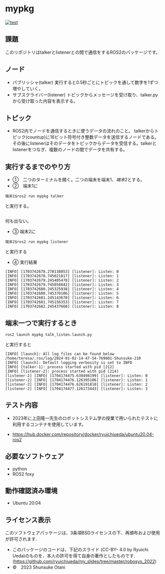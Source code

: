# mypkg 

[![test](https://github.com/teresuke/mypkg/actions/workflows/test.yml/badge.svg)](https://github.com/teresuke/mypkg/actions/workflows/test.yml)

## 課題
このリポジトリはtalkerとlistenerとの間で通信をするROS2のパッケージです。

## ノード 
  *  パブリッシャ(talker)
     実行すると0.5秒ごとにトピックを通して数字を1ずつ増やしていく。
  *  サブスクライバー(listener)
     トピックからメッセージを受け取り、talker.pyから受け取った内容を表示する。
## トピック
  * ROS2内でノードを通信するときに使うデータの流れのこと。
    talkerからトピック(countup)に16ビット符号付き整数データを送信するノードである。その後にlistenerはそのデータをトピックからデータを受信する。talkerとlistenerをつなぎ、複数のノードの間でデータを共有する。
## 実行するまでのやり方
* ➀　二つのターミナルを開く。二つの端末を端末1$、端末2$とする。
* ➁　端末1に
```
端末1$ros2 run mypkg talker
```
と実行する。
```

```
何も出ない。

* ➂  端末2に
```
端末2$ros2 run mypkg listener
```
と実行する

* ④ 実行結果

```
[INFO] [1703742678.270138053] [listener]: Listen: 0
[INFO] [1703742678.745021817] [listener]: Listen: 1
[INFO] [1703742679.245405478] [listener]: Listen: 2
[INFO] [1703742679.745058842] [listener]: Listen: 3
[INFO] [1703742680.245325938] [listener]: Listen: 4
[INFO] [1703742680.745370106] [listener]: Listen: 5
[INFO] [1703742681.245143670] [listener]: Listen: 6
[INFO] [1703742681.745156353] [listener]: Listen: 7
[INFO] [1703742682.245437660] [listener]: Listen: 8
```

## 端末一つで実行するとき
```
ros2 launch mypkg talk_listen.launch.py
```

と実行すると
```
[INFO] [launch]: All log files can be found below /home/teresa/.ros/log/2024-01-02-14-47-54-769601-Shunsuke-210
[INFO] [launch]: Default logging verbosity is set to INFO
[INFO] [talker-1]: process started with pid [212]
[INFO] [listener-2]: process started with pid [214]
[listener-2] [INFO] [1704174475.638498199] [listener]: Listen: 0
[listener-2] [INFO] [1704174476.126395106] [listener]: Listen: 1
[listener-2] [INFO] [1704174476.626191810] [listener]: Listen: 2
[listener-2] [INFO] [1704174477.126173443] [listener]: Listen: 3
```

## テスト内容
* 2023年に上田隆一先生のロボットシステム学の授業で用いられたテストに利用するコンテナを使用しています。

* https://hub.docker.com/repository/docker/ryuichiueda/ubuntu20.04-ros2


## 必要なソフトウェア
  * python
  * ROS2 foxy
## 動作確認済み環境
  * Ubuntu 20.04
## ライセンス表示
このソフトウェアパッケージは、3条項BSDライセンスの下、再頒布および使用が許可されます.
* このパッケージのコードは、下記のスライド (CC-BY- 4.0 by Ryuichi Ueda)のものを、本人の許可を得て自身の著作としたものです.
         (https://github.com/ryuichiueda/my_slides/tree/master/robosys_2022)
* ©　2023 Shunsuke Otani
